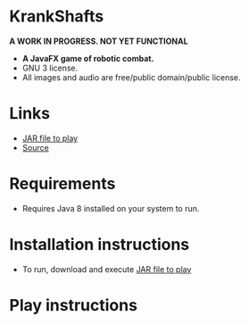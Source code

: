 # KrankShafts

**A WORK IN PROGRESS. NOT YET FUNCTIONAL**

* **A JavaFX game of robotic combat.**
* GNU 3 license.
* All images and audio are free/public domain/public license.

# Links
* [JAR file to play](dist/KrankShafts.jar)
* [Source](src/KrankShafts)

# Requirements
* Requires Java 8 installed on your system to run.

# Installation instructions 
* To run, download and execute [JAR file to play](dist/KrankShafts.jar) 

# Play instructions

